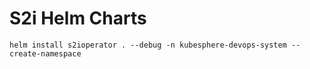 # S2i Helm Charts

```shell
helm install s2ioperator . --debug -n kubesphere-devops-system --create-namespace
```
